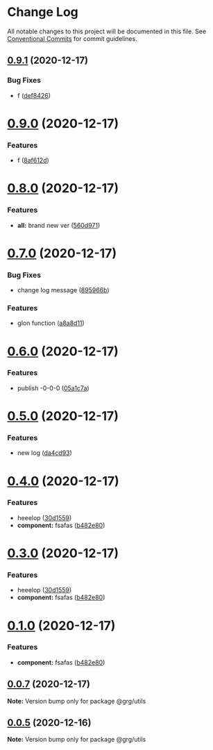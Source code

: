 # Change Log

All notable changes to this project will be documented in this file.
See [Conventional Commits](https://conventionalcommits.org) for commit guidelines.

## [0.9.1](https://github.com/swaysun/monorepo/compare/@grg/utils@0.9.0...@grg/utils@0.9.1) (2020-12-17)

### Bug Fixes

- f ([def8426](https://github.com/swaysun/monorepo/commit/def84269726aeafb59653c8ca0cbbc10b0866ca4))

# [0.9.0](https://github.com/swaysun/monorepo/compare/@grg/utils@0.8.0...@grg/utils@0.9.0) (2020-12-17)

### Features

- f ([8af612d](https://github.com/swaysun/monorepo/commit/8af612da0236d880340d3b21925c227388934960))

# [0.8.0](https://github.com/swaysun/monorepo/compare/@grg/utils@0.7.0...@grg/utils@0.8.0) (2020-12-17)

### Features

- **all:** brand new ver ([560d971](https://github.com/swaysun/monorepo/commit/560d9714fa8865089ef5c1a5289ca1d3c6f7b36b))

# [0.7.0](https://github.com/swaysun/monorepo/compare/@grg/utils@0.6.0...@grg/utils@0.7.0) (2020-12-17)

### Bug Fixes

- change log message ([895966b](https://github.com/swaysun/monorepo/commit/895966b2703dd5fcee2714efa6ec5a2a174d031f))

### Features

- glon function ([a8a8d11](https://github.com/swaysun/monorepo/commit/a8a8d1177f5e76c5a06541ea29f84d5da0bd3776))

# [0.6.0](https://github.com/swaysun/monorepo/compare/@grg/utils@0.5.0...@grg/utils@0.6.0) (2020-12-17)

### Features

- publish -0-0-0 ([05a1c7a](https://github.com/swaysun/monorepo/commit/05a1c7a7a7229a58fa13cf458c0a99ca3f1f3560))

# [0.5.0](https://github.com/swaysun/monorepo/compare/@grg/utils@0.4.0...@grg/utils@0.5.0) (2020-12-17)

### Features

- new log ([da4cd93](https://github.com/swaysun/monorepo/commit/da4cd93e677857294fd713312b1e0b260b0e0088))

# [0.4.0](https://github.com/swaysun/monorepo/compare/@grg/utils@0.0.11...@grg/utils@0.4.0) (2020-12-17)

### Features

- heeelop ([30d1559](https://github.com/swaysun/monorepo/commit/30d155992bd7e68deb05fb8e3e5329837b53280e))
- **component:** fsafas ([b482e80](https://github.com/swaysun/monorepo/commit/b482e8002266fde00a91715d227c75580a53f822))

# [0.3.0](https://github.com/swaysun/monorepo/compare/@grg/utils@0.0.11...@grg/utils@0.3.0) (2020-12-17)

### Features

- heeelop ([30d1559](https://github.com/swaysun/monorepo/commit/30d155992bd7e68deb05fb8e3e5329837b53280e))
- **component:** fsafas ([b482e80](https://github.com/swaysun/monorepo/commit/b482e8002266fde00a91715d227c75580a53f822))

# [0.1.0](https://github.com/swaysun/monorepo/compare/@grg/utils@0.0.11...@grg/utils@0.1.0) (2020-12-17)

### Features

- **component:** fsafas ([b482e80](https://github.com/swaysun/monorepo/commit/b482e8002266fde00a91715d227c75580a53f822))

## [0.0.7](https://github.com/swaysun/monorepo/compare/@grg/utils@0.0.6...@grg/utils@0.0.7) (2020-12-17)

**Note:** Version bump only for package @grg/utils

## [0.0.5](https://github.com/swaysun/monorepo/compare/@grg/utils@0.0.4...@grg/utils@0.0.5) (2020-12-16)

**Note:** Version bump only for package @grg/utils
